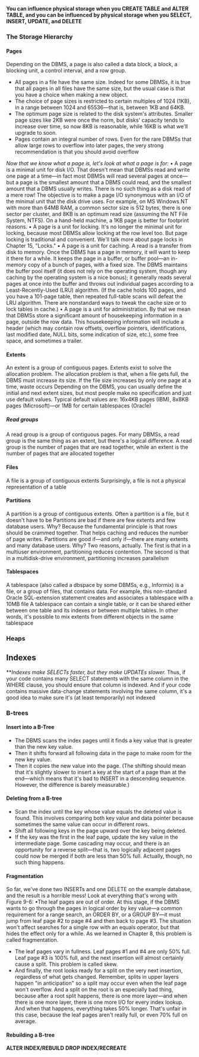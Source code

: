 
**You can influence
physical storage when you CREATE TABLE and ALTER TABLE, and you can be influenced by
physical storage when you SELECT, INSERT, UPDATE, and DELETE**

### The Storage Hierarchy
#### Pages
Depending on the DBMS, a page is also called a data block, a block, a blocking unit, a control
interval, and a row group.
- All pages in a file have the same size. Indeed for some DBMSs, it is true that all pages in all
files have the same size, but the usual case is that you have a choice when making a new
object.
- The choice of page sizes is restricted to certain multiples of 1024 (1KB), in a range between
1024 and 65536—that is, between 1KB and 64KB.
- The optimum page size is related to the disk system's attributes. Smaller page sizes like 2KB
were once the norm, but disks' capacity tends to increase over time, so now 8KB is
reasonable, while 16KB is what we'll upgrade to soon.
- Pages contain an integral number of rows. Even for the rare DBMSs that allow large rows to
overflow into later pages, the very strong recommendation is that you should avoid overflow

*Now that we know what a page is, let's look at what a page is for:*
•
A page is a minimal unit for disk I/O.
That doesn't mean that DBMSs read and write one page at a time—in fact most DBMSs will
read several pages at once—but a page is the smallest amount that a DBMS could read, and
the smallest amount that a DBMS usually writes. There is no such thing as a disk read of a
mere row! The objective is to make a page I/O synonymous with an I/O of the minimal unit
that the disk drive uses. For example, on MS Windows NT with more than 64MB RAM, a
common sector size is 512 bytes, there is one sector per cluster, and 8KB is an optimum read
size (assuming the NT File System, NTFS). On a hand-held machine, a 1KB page is better
for footprint reasons.
•
A page is a unit for locking.
It's no longer the minimal unit for locking, because most DBMSs allow locking at the row
level too. But page locking is traditional and convenient. We'll talk more about page locks in
Chapter 15, "Locks."
•
A page is a unit for caching.
A read is a transfer from disk to memory. Once the DBMS has a page in memory, it will
want to keep it there for a while. It keeps the page in a buffer, or buffer pool—an in-memory
copy of a bunch of pages, with a fixed size. The DBMS maintains the buffer pool itself (it
does not rely on the operating system, though any caching by the operating system is a nice
bonus); it generally reads several pages at once into the buffer and throws out individual
pages according to a Least-Recently-Used (LRU) algorithm. (If the cache holds 100 pages,
and you have a 101-page table, then repeated full-table scans will defeat the LRU algorithm.
There are nonstandard ways to tweak the cache size or to lock tables in cache.)
•
A page is a unit for administration.
By that we mean that DBMSs store a significant amount of housekeeping information in a
page, outside the row data. This housekeeping information will include a header (which may
contain row offsets, overflow pointers, identifications, last modified date, NULL bits, some
indication of size, etc.), some free space, and sometimes a trailer.

#### Extents
An extent is a group of contiguous pages. Extents exist to solve the allocation problem. The allocation
problem is that, when a file gets full, the DBMS must increase its size. If the file size increases by
only one page at a time, waste occurs
Depending on the DBMS, you can usually define the initial and next extent sizes, but most people
make no specification and just use default values. Typical default values are: 16x4KB pages (IBM),
8x8KB pages (Microsoft)—or 1MB for certain tablespaces (Oracle)
##### Read groups
A read group is a group of contiguous pages. For many DBMSs, a read group is the same thing as an
extent, but there's a logical difference. A read group is the number of pages that are read together,
while an extent is the number of pages that are allocated together

#### Files
A file is a group of contiguous extents
Surprisingly, a file is not a physical representation of a table

#### Partitions
A partition is a group of contiguous extents. Often a partition is a file, but it doesn't have to be
Partitions are bad if there are few extents and few database users. Why? Because the fundamental
principle is that rows should be crammed together. That helps caching and reduces the number of page
writes.
Partitions are good if—and only if—there are many extents and many database users. Why? Two
reasons, actually. The first is that in a multiuser environment, partitioning reduces contention. The
second is that in a multidisk-drive environment, partitioning increases parallelism
#### Tablespaces
A tablespace (also called a dbspace by some DBMSs, e.g., Informix) is a file, or a group of files, that
contains data. For example, this non-standard Oracle SQL-extension statement creates and associates
a tablespace with a 10MB file
A tablespace can contain a single table, or it can be shared either between one table and its indexes or
between multiple tables. In other words, it's possible to mix extents from different objects in the same
tablespace

### Heaps
## Indexes
***Indexes make SELECTs faster, but they make UPDATEs slower.*
Thus, if your code contains many
SELECT statements with the same column in the WHERE clause, you should ensure that column is
indexed. And if your code contains massive data-change statements involving the same column, it's a
good idea to make sure it's (at least temporarily) not indexed

### B-trees
#### Insert into a B-Tree
- The DBMS scans the index pages until it finds a key value that is greater than the new key
value.
- Then it shifts forward all following data in the page to make room for the new key value.
- Then it copies the new value into the page. (The shifting should mean that it's slightly slower
to insert a key at the start of a page than at the end—which means that it's bad to INSERT in a
descending sequence. However, the difference is barely measurable.)

#### Deleting from a B-tree
- Scan the index until the key whose value equals the deleted value is found. This involves
comparing both key value and data pointer because sometimes the same value can occur in
different rows.
- Shift all following keys in the page upward over the key being deleted.
- If the key was the first in the leaf page, update the key value in the intermediate page. Some
cascading may occur, and there is an opportunity for a reverse split—that is, two logically
adjacent pages could now be merged if both are less than 50% full. Actually, though, no such
thing happens.

#### Fragmentation
So far, we've done two INSERTs and one DELETE on the example database, and the result is a
horrible mess! Look at everything that's wrong with Figure 9-6:
•The leaf pages are out of order. At this stage, if the DBMS wants to go through the pages in
logical order by key value—a common requirement for a range search, an ORDER BY, or a
GROUP BY—it must jump from leaf page #2 to page #4 and then back to page #3. The
situation won't affect searches for a single row with an equals operator, but that hides the
effect only for a while. As we learned in Chapter 8, this problem is called fragmentation.
- The leaf pages vary in fullness. Leaf pages #1 and #4 are only 50% full. Leaf page #3 is
100% full, and the next insertion will almost certainly cause a split. This problem is called
skew.
- And finally, the root looks ready for a split on the very next insertion, regardless of what gets
changed. Remember, splits in upper layers happen "in anticipation" so a split may occur even
when the leaf page won't overflow. And a split on the root is an especially bad thing, because
after a root split happens, there is one more layer—and when there is one more layer, there is
one more I/O for every index lookup. And when that happens, everything takes 50% longer.
That's unfair in this case, because the leaf pages aren't really full, or even 70% full on
average.

#### Rebuilding a B-tree
**ALTER INDEX/REBUILD**
**DROP INDEX/RECREATE**
